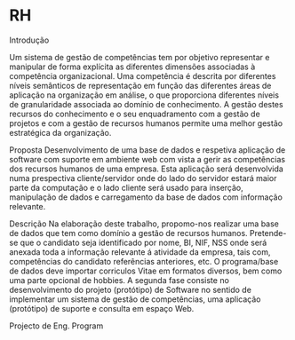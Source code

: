 RH
==
Introdução

Um sistema de gestão de competências tem por objetivo representar e manipular de forma explícita as diferentes dimensões associadas à competência organizacional. 
Uma competência é descrita por diferentes níveis semânticos de representação em função das diferentes áreas de aplicação na organização em análise, o que proporciona diferentes níveis de granularidade associada ao domínio de conhecimento. A gestão destes recursos do conhecimento e o seu enquadramento com a gestão de projetos e com a gestão de recursos humanos permite uma melhor gestão estratégica da organização. 

Proposta
Desenvolvimento de uma base de dados e respetiva aplicação de software com suporte em ambiente web com vista a gerir as competências dos recursos humanos de uma empresa.
Esta aplicação será desenvolvida numa prespectiva cliente/servidor onde do lado do servidor estará maior parte da computação e o lado cliente será usado para inserção, manipulação de dados e carregamento da base de dados com informação relevante.


Descrição
Na elaboração deste trabalho, propomo-nos realizar uma base de dados que tem como domínio a gestão de recursos humanos. Pretende-se que o candidato seja identificado por nome, BI, NIF, NSS onde será anexada toda a informação relevante á atividade da empresa, tais com, competências do candidato referências anteriores, etc. O programa/base de dados deve importar corriculos Vitae em formatos diversos, bem como uma parte opcional de hobbies.
A segunda fase consiste no desenvolvimento do projeto (protótipo) de Software no sentido de implementar um sistema de gestão de competências, uma aplicação (protótipo) de suporte e consulta em espaço Web.

Projecto de Eng. Program
